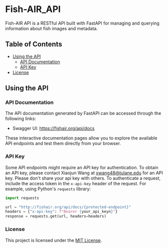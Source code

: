 # Fish-AIR_API

Fish-AIR API is a RESTful API built with FastAPI for managing and querying information about fish images and metadata.

## Table of Contents

- [Using the API](#using-the-api)
  - [API Documentation](#api-documentation)
  - [API Key](#api-key)
- [License](#license)

## Using the API

### API Documentation

The API documentation generated by FastAPI can be accessed through the following links:

- Swagger UI: https://fishair.org/api/docs

These interactive documentation pages allow you to explore the available API endpoints and test them directly from your browser.

### API Key

Some API endpoints might require an API key for authentication. To obtain an API key, please contact Xiaojun Wang at xwang48@tulane.edu for an API key. Please don't share your api key with others.
To authenticate a request, include the access token in the `x-api-key` header of the request. For example, using Python's `requests` library:

```python
import requests

url = "http://fishair.org/api/docs/{protected-endpoint}"
headers = {"x-api-key": f"Bearer {your_api_keyn}"}
response = requests.get(url, headers=headers)

```

### License
This project is licensed under the [MIT License](https://chat.openai.com/chat/LICENSE).